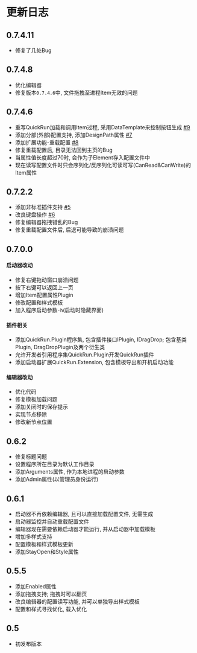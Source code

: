 # 更新日志

## 0.7.4.11
- 修复了几处Bug

## 0.7.4.8
- 优化编辑器
- 修复版本`0.7.4.6`中, 文件拖拽至进程Item无效的问题

## 0.7.4.6
- 重写QuickRun加载和调用Item过程, 采用DataTemplate来控制按钮生成 [#9](https://github.com/Zaeworks/QuickRun/pull/9)
- 添加分部(外部)配置支持, 添加DesignPath属性 [#7](https://github.com/Zaeworks/QuickRun/pull/7)
- 添加扩展功能-重载配置 [#8](https://github.com/Zaeworks/QuickRun/pull/8)
- 修复重载配置后, 目录无法回到主页的Bug
- 当属性值长度超过70时, 会作为子Element存入配置文件中
- 现在读写配置文件时只会序列化/反序列化可读可写(CanRead&CanWrite)的Item属性

## 0.7.2.2
- 添加非标准插件支持 [#5](https://github.com/Zaeworks/QuickRun/pull/5)
- 改良键盘操作 [#6](https://github.com/Zaeworks/QuickRun/pull/6)
- 修复编辑器拖拽错乱的Bug
- 修复重载配置文件后, 后退可能导致的崩溃问题

## 0.7.0.0
#### 启动器改动
- 修复右键拖动窗口崩溃问题
- 按下右键可以返回上一页
- 增加Item配置属性Plugin
- 修改配置和样式模板
- 加入程序启动参数`-h`(启动时隐藏界面)
#### 插件相关
- 添加QuickRun.Plugin程序集, 包含插件接口IPlugin, IDragDrop; 包含基类Plugin, DragDropPlugin及两个衍生类
- 允许开发者引用程序集QuickRun.Plugin开发QuickRun插件
- 添加启动器扩展QuickRun.Extension, 包含模板导出和开机启动功能
#### 编辑器改动
- 优化代码
- 修复模板加载问题
- 添加关闭时的保存提示
- 实现节点移除
- 修改新节点位置

## 0.6.2
- 修复标题问题
- 设置程序所在目录为默认工作目录
- 添加Arguments属性, 作为本地进程的启动参数
- 添加Admin属性(以管理员身份运行)

## 0.6.1
- 启动器不再依赖编辑器, 且可以直接加载配置文件, 无需生成
- 启动器监控并自动重载配置文件
- 编辑器现在需要依赖启动器才能运行, 并从启动器中加载模板
- 增加多样式支持
- 配置模板和样式模板更新
- 添加StayOpen和Style属性

## 0.5.5
- 添加Enabled属性
- 添加拖拽支持; 拖拽时可以翻页
- 改良编辑器的配置读写功能, 并可以单独导出样式模板
- 配置和样式寻找优化, 载入优化

## 0.5
- 初发布版本
